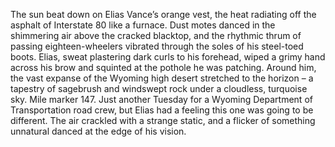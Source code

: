The sun beat down on Elias Vance’s orange vest, the heat radiating off the asphalt of Interstate 80 like a furnace.  Dust motes danced in the shimmering air above the cracked blacktop, and the rhythmic thrum of passing eighteen-wheelers vibrated through the soles of his steel-toed boots.  Elias, sweat plastering dark curls to his forehead, wiped a grimy hand across his brow and squinted at the pothole he was patching.  Around him, the vast expanse of the Wyoming high desert stretched to the horizon – a tapestry of sagebrush and windswept rock under a cloudless, turquoise sky.  Mile marker 147.  Just another Tuesday for a Wyoming Department of Transportation road crew, but Elias had a feeling this one was going to be different. The air crackled with a strange static, and a flicker of something unnatural danced at the edge of his vision.
